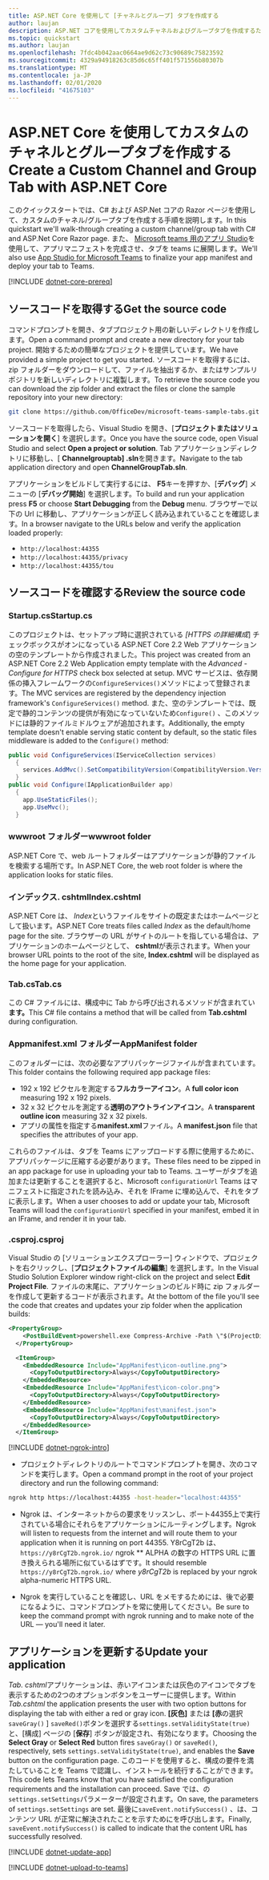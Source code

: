 ```yaml
---
title: ASP.NET Core を使用して [チャネルとグループ] タブを作成する
author: laujan
description: ASP.NET コアを使用してカスタムチャネルおよびグループタブを作成するためのクイックスタートガイド。
ms.topic: quickstart
ms.author: laujan
ms.openlocfilehash: 7fdc4b042aac0664ae9d62c73c90689c75823592
ms.sourcegitcommit: 4329a94918263c85d6c65ff401f571556b80307b
ms.translationtype: MT
ms.contentlocale: ja-JP
ms.lasthandoff: 02/01/2020
ms.locfileid: "41675103"
---
```

# <a name="create-a-custom-channel-and-group-tab-with-aspnet-core"></a><span data-ttu-id="af35c-103">ASP.NET Core を使用してカスタムのチャネルとグループタブを作成する</span><span class="sxs-lookup"><span data-stu-id="af35c-103">Create a Custom Channel and Group Tab with ASP.NET Core</span></span>

<span data-ttu-id="af35c-104">このクイックスタートでは、C# および ASP.Net コアの Razor ページを使用して、カスタムのチャネル/グループタブを作成する手順を説明します。</span><span class="sxs-lookup"><span data-stu-id="af35c-104">In this quickstart we'll walk-through creating a custom channel/group tab with C# and ASP.Net Core Razor page.</span></span> <span data-ttu-id="af35c-105">また、 [Microsoft teams 用のアプリ Studio](~/concepts/build-and-test/app-studio-overview.md)を使用して、アプリマニフェストを完成させ、タブを teams に展開します。</span><span class="sxs-lookup"><span data-stu-id="af35c-105">We'll also use [App Studio for Microsoft Teams](~/concepts/build-and-test/app-studio-overview.md) to finalize your app manifest and deploy your tab to Teams.</span></span>

[!INCLUDE [dotnet-core-prereq](~/includes/tabs/dotnet-core-prereq.md)]

## <a name="get-the-source-code"></a><span data-ttu-id="af35c-106">ソースコードを取得する</span><span class="sxs-lookup"><span data-stu-id="af35c-106">Get the source code</span></span>

<span data-ttu-id="af35c-107">コマンドプロンプトを開き、タブプロジェクト用の新しいディレクトリを作成します。</span><span class="sxs-lookup"><span data-stu-id="af35c-107">Open a command prompt and create a new directory for your tab project.</span></span> <span data-ttu-id="af35c-108">開始するための簡単なプロジェクトを提供しています。</span><span class="sxs-lookup"><span data-stu-id="af35c-108">We have provided a simple project to get you started.</span></span> <span data-ttu-id="af35c-109">ソースコードを取得するには、zip フォルダーをダウンロードして、ファイルを抽出するか、またはサンプルリポジトリを新しいディレクトリに複製します。</span><span class="sxs-lookup"><span data-stu-id="af35c-109">To retrieve the source code you can download the zip folder and extract the files or clone the sample repository into your new directory:</span></span>

```bash
git clone https://github.com/OfficeDev/microsoft-teams-sample-tabs.git
```

<span data-ttu-id="af35c-110">ソースコードを取得したら、Visual Studio を開き、[**プロジェクトまたはソリューションを開く**] を選択します。</span><span class="sxs-lookup"><span data-stu-id="af35c-110">Once you have the source code, open Visual Studio and select **Open a project or solution**.</span></span> <span data-ttu-id="af35c-111">Tab アプリケーションディレクトリに移動し、[ **Channelgrouptab] .sln**を開きます。</span><span class="sxs-lookup"><span data-stu-id="af35c-111">Navigate to the tab application directory and open **ChannelGroupTab.sln**.</span></span>

<span data-ttu-id="af35c-112">アプリケーションをビルドして実行するには、 **F5**キーを押すか、[**デバッグ**] メニューの [**デバッグ開始**] を選択します。</span><span class="sxs-lookup"><span data-stu-id="af35c-112">To build and run your application press **F5** or choose **Start Debugging** from the **Debug** menu.</span></span> <span data-ttu-id="af35c-113">ブラウザーで以下の Url に移動し、アプリケーションが正しく読み込まれていることを確認します。</span><span class="sxs-lookup"><span data-stu-id="af35c-113">In a browser navigate to the URLs below and verify the application loaded properly:</span></span>

- `http://localhost:44355`
- `http://localhost:44355/privacy`
- `http://localhost:44355/tou`

## <a name="review-the-source-code"></a><span data-ttu-id="af35c-114">ソースコードを確認する</span><span class="sxs-lookup"><span data-stu-id="af35c-114">Review the source code</span></span>

### <a name="startupcs"></a><span data-ttu-id="af35c-115">Startup.cs</span><span class="sxs-lookup"><span data-stu-id="af35c-115">Startup.cs</span></span>

<span data-ttu-id="af35c-116">このプロジェクトは、セットアップ時に選択されている *[HTTPS の詳細構成*] チェックボックスがオンになっている ASP.NET Core 2.2 Web アプリケーションの空のテンプレートから作成されました。</span><span class="sxs-lookup"><span data-stu-id="af35c-116">This project was created from an ASP.NET Core 2.2 Web Application empty template with the *Advanced - Configure for HTTPS* check box selected at setup.</span></span> <span data-ttu-id="af35c-117">MVC サービスは、依存関係の挿入フレームワークの`ConfigureServices()`メソッドによって登録されます。</span><span class="sxs-lookup"><span data-stu-id="af35c-117">The MVC services are registered by the dependency injection framework's `ConfigureServices()` method.</span></span> <span data-ttu-id="af35c-118">また、空のテンプレートでは、既定で静的コンテンツの提供が有効になっていないため`Configure()` 、このメソッドには静的ファイルミドルウェアが追加されます。</span><span class="sxs-lookup"><span data-stu-id="af35c-118">Additionally, the empty template doesn't enable serving static content by default, so the static files middleware is added to the `Configure()` method:</span></span>

```csharp
public void ConfigureServices(IServiceCollection services)
  {
    services.AddMvc().SetCompatibilityVersion(CompatibilityVersion.Version_2_2);
  }
public void Configure(IApplicationBuilder app)
  {
    app.UseStaticFiles();
    app.UseMvc();
  }
```

### <a name="wwwroot-folder"></a><span data-ttu-id="af35c-119">wwwroot フォルダー</span><span class="sxs-lookup"><span data-stu-id="af35c-119">wwwroot folder</span></span>

<span data-ttu-id="af35c-120">ASP.NET Core で、web ルートフォルダーはアプリケーションが静的ファイルを検索する場所です。</span><span class="sxs-lookup"><span data-stu-id="af35c-120">In ASP.NET Core, the web root folder is where the application looks for static files.</span></span>

### <a name="indexcshtml"></a><span data-ttu-id="af35c-121">インデックス. cshtml</span><span class="sxs-lookup"><span data-stu-id="af35c-121">Index.cshtml</span></span>

<span data-ttu-id="af35c-122">ASP.NET Core は、 *Index*というファイルをサイトの既定またはホームページとして扱います。</span><span class="sxs-lookup"><span data-stu-id="af35c-122">ASP.NET Core treats files called *Index* as the default/home page for the site.</span></span> <span data-ttu-id="af35c-123">ブラウザーの URL がサイトのルートを指している場合は、アプリケーションのホームページとして、 **cshtml**が表示されます。</span><span class="sxs-lookup"><span data-stu-id="af35c-123">When your browser URL points to the root of the site, **Index.cshtml** will be displayed as the home page for your application.</span></span>

### <a name="tabcs"></a><span data-ttu-id="af35c-124">Tab.cs</span><span class="sxs-lookup"><span data-stu-id="af35c-124">Tab.cs</span></span>

<span data-ttu-id="af35c-125">この C# ファイルには、構成中に Tab から呼び出されるメソッドが含まれてい**ます。**</span><span class="sxs-lookup"><span data-stu-id="af35c-125">This C# file contains a method that will be called from **Tab.cshtml** during configuration.</span></span>

### <a name="appmanifest-folder"></a><span data-ttu-id="af35c-126">Appmanifest.xml フォルダー</span><span class="sxs-lookup"><span data-stu-id="af35c-126">AppManifest folder</span></span>

<span data-ttu-id="af35c-127">このフォルダーには、次の必要なアプリパッケージファイルが含まれています。</span><span class="sxs-lookup"><span data-stu-id="af35c-127">This folder contains the following required app package files:</span></span>

- <span data-ttu-id="af35c-128">192 x 192 ピクセルを測定する**フルカラーアイコン**。</span><span class="sxs-lookup"><span data-stu-id="af35c-128">A **full color icon** measuring 192 x 192 pixels.</span></span>
- <span data-ttu-id="af35c-129">32 x 32 ピクセルを測定する**透明のアウトラインアイコン**。</span><span class="sxs-lookup"><span data-stu-id="af35c-129">A **transparent outline icon** measuring 32 x 32 pixels.</span></span>
- <span data-ttu-id="af35c-130">アプリの属性を指定する**manifest.xml**ファイル。</span><span class="sxs-lookup"><span data-stu-id="af35c-130">A **manifest.json** file that specifies the attributes of your app.</span></span>

<span data-ttu-id="af35c-131">これらのファイルは、タブを Teams にアップロードする際に使用するために、アプリパッケージに圧縮する必要があります。</span><span class="sxs-lookup"><span data-stu-id="af35c-131">These files need to be zipped in an app package for use in uploading your tab to Teams.</span></span> <span data-ttu-id="af35c-132">ユーザーがタブを追加または更新することを選択すると、Microsoft `configurationUrl` Teams はマニフェストに指定されたを読み込み、それを IFrame に埋め込んで、それをタブに表示します。</span><span class="sxs-lookup"><span data-stu-id="af35c-132">When a user chooses to add or update your tab, Microsoft Teams will load the `configurationUrl` specified in your manifest, embed it in an IFrame, and render it in your tab.</span></span>

### <a name="csproj"></a><span data-ttu-id="af35c-133">.csproj</span><span class="sxs-lookup"><span data-stu-id="af35c-133">.csproj</span></span>

<span data-ttu-id="af35c-134">Visual Studio の [ソリューションエクスプローラー] ウィンドウで、プロジェクトを右クリックし、[**プロジェクトファイルの編集**] を選択します。</span><span class="sxs-lookup"><span data-stu-id="af35c-134">In the Visual Studio Solution Explorer window right-click on the project and select **Edit Project File**.</span></span> <span data-ttu-id="af35c-135">ファイルの末尾に、アプリケーションのビルド時に zip フォルダーを作成して更新するコードが表示されます。</span><span class="sxs-lookup"><span data-stu-id="af35c-135">At the bottom of the file you'll see the code that creates and updates your zip folder when the application builds:</span></span>

```xml
<PropertyGroup>
    <PostBuildEvent>powershell.exe Compress-Archive -Path \"$(ProjectDir)AppManifest\*\" -DestinationPath \"$(TargetDir)tab.zip\" -Force</PostBuildEvent>
  </PropertyGroup>

  <ItemGroup>
    <EmbeddedResource Include="AppManifest\icon-outline.png">
      <CopyToOutputDirectory>Always</CopyToOutputDirectory>
    </EmbeddedResource>
    <EmbeddedResource Include="AppManifest\icon-color.png">
      <CopyToOutputDirectory>Always</CopyToOutputDirectory>
    </EmbeddedResource>
    <EmbeddedResource Include="AppManifest\manifest.json">
      <CopyToOutputDirectory>Always</CopyToOutputDirectory>
    </EmbeddedResource>
  </ItemGroup>
```

[!INCLUDE [dotnet-ngrok-intro](~/includes/tabs/dotnet-ngrok-intro.md)]

- <span data-ttu-id="af35c-136">プロジェクトディレクトリのルートでコマンドプロンプトを開き、次のコマンドを実行します。</span><span class="sxs-lookup"><span data-stu-id="af35c-136">Open a command prompt in the root of your project directory and run the following command:</span></span>

```bash
ngrok http https://localhost:44355 -host-header="localhost:44355"
```

- <span data-ttu-id="af35c-137">Ngrok は、インターネットからの要求をリッスンし、ポート44355上で実行されている場合にそれらをアプリケーションにルーティングします。</span><span class="sxs-lookup"><span data-stu-id="af35c-137">Ngrok will listen to requests from the internet and will route them to your application when it is running on port 44355.</span></span> <span data-ttu-id="af35c-138">Y8rCgT2b は、 `https://y8rCgT2b.ngrok.io/` ngrok \*\* ALPHA の数字の HTTPS URL に置き換えられる場所に似ているはずです。</span><span class="sxs-lookup"><span data-stu-id="af35c-138">It should resemble `https://y8rCgT2b.ngrok.io/` where *y8rCgT2b* is replaced by your ngrok alpha-numeric HTTPS URL.</span></span>

- <span data-ttu-id="af35c-139">Ngrok を実行していることを確認し、URL をメモするためには、後で必要になるように、コマンドプロンプトを常に使用してください。</span><span class="sxs-lookup"><span data-stu-id="af35c-139">Be sure to keep the command prompt with ngrok running and to make note of the URL — you'll need it later.</span></span>

## <a name="update-your-application"></a><span data-ttu-id="af35c-140">アプリケーションを更新する</span><span class="sxs-lookup"><span data-stu-id="af35c-140">Update your application</span></span>

<span data-ttu-id="af35c-141">*Tab. cshtml*アプリケーションは、赤いアイコンまたは灰色のアイコンでタブを表示するための2つのオプションボタンをユーザーに提供します。</span><span class="sxs-lookup"><span data-stu-id="af35c-141">Within *Tab.cshtml* the application presents the user with two option buttons for displaying the tab with either a red or gray icon.</span></span> <span data-ttu-id="af35c-142">**[灰色]** または **[赤**の選択`saveGray()` ] `saveRed()`ボタンを選択する`settings.setValidityState(true)`と、[構成] ページの [**保存**] ボタンが設定され、有効になります。</span><span class="sxs-lookup"><span data-stu-id="af35c-142">Choosing the **Select Gray** or **Select Red** button fires `saveGray()` or `saveRed()`, respectively, sets `settings.setValidityState(true)`, and enables the **Save** button on the configuration page.</span></span> <span data-ttu-id="af35c-143">このコードを使用すると、構成の要件を満たしていることを Teams で認識し、インストールを続行することができます。</span><span class="sxs-lookup"><span data-stu-id="af35c-143">This code lets Teams know that you have satisfied the configuration requirements and the installation can proceed.</span></span> <span data-ttu-id="af35c-144">Save では、の`settings.setSettings`パラメーターが設定されます。</span><span class="sxs-lookup"><span data-stu-id="af35c-144">On save, the parameters of `settings.setSettings` are set.</span></span> <span data-ttu-id="af35c-145">最後に`saveEvent.notifySuccess()` 、は、コンテンツ URL が正常に解決されたことを示すためにを呼び出します。</span><span class="sxs-lookup"><span data-stu-id="af35c-145">Finally, `saveEvent.notifySuccess()` is called to indicate that the content URL has successfully resolved.</span></span>

[!INCLUDE [dotnet-update-app](~/includes/tabs/dotnet-update-chan-grp-app.md)]

[!INCLUDE [dotnet-upload-to-teams](~/includes/tabs/dotnet-upload-to-teams.md)]

